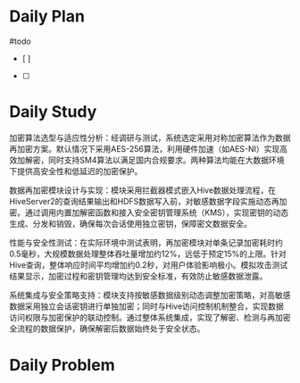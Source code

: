 # Daily Plan
#todo
- [ ] 
- [ ] 
# Daily Study
加密算法选型与适应性分析：经调研与测试，系统选定采用对称加密算法作为数据再加密方案。默认情况下采用AES-256算法，利用硬件加速（如AES-NI）实现高效加解密，同时支持SM4算法以满足国内合规要求。两种算法均能在大数据环境下提供高安全性和低延迟的加密保护。

数据再加密模块设计与实现：模块采用拦截器模式嵌入Hive数据处理流程，在HiveServer2的查询结果输出和HDFS数据写入前，对敏感数据字段实施动态再加密。通过调用内置加解密函数和接入安全密钥管理系统（KMS），实现密钥的动态生成、分发和销毁，确保每次会话使用独立密钥，保障密文数据安全。

性能与安全性测试：在实际环境中测试表明，再加密模块对单条记录加密耗时约0.5毫秒，大规模数据处理整体吞吐量增加约12%，远低于预定15%的上限。针对Hive查询，整体响应时间平均增加约0.2秒，对用户体验影响极小。模拟攻击测试结果显示，加密过程和密钥管理均达到安全标准，有效防止敏感数据泄露。

系统集成与安全策略支持：模块支持按敏感数据级别动态调整加密策略，对高敏感数据采用独立会话密钥进行单独加密；同时与Hive访问控制机制整合，实现数据访问权限与加密保护的联动控制。通过整体系统集成，实现了解密、检测与再加密全流程的数据保护，确保解密后数据始终处于安全状态。
# Daily Problem